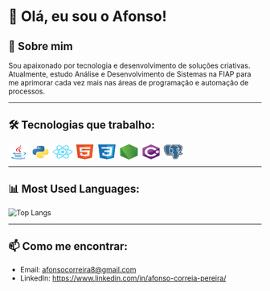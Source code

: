 # 👋 Olá, eu sou o Afonso!

## 🚀 Sobre mim
Sou apaixonado por tecnologia e desenvolvimento de soluções criativas. Atualmente, estudo Análise e Desenvolvimento de Sistemas na FIAP para me aprimorar cada vez mais nas áreas de programação e automação de processos.

---

## 🛠️ Tecnologias que trabalho:

<div style="display: inline_block">
  <img align="center" alt="Afonso-Java" height="30" width="40" src="https://raw.githubusercontent.com/devicons/devicon/master/icons/java/java-original.svg">
  <img align="center" alt="Afonso-Python" height="30" width="40" src="https://raw.githubusercontent.com/devicons/devicon/master/icons/python/python-original.svg">
  <img align="center" alt="Afonso-React" height="30" width="40" src="https://raw.githubusercontent.com/devicons/devicon/master/icons/react/react-original.svg">
  <img align="center" alt="Afonso-HTML" height="30" width="40" src="https://raw.githubusercontent.com/devicons/devicon/master/icons/html5/html5-original.svg">
  <img align="center" alt="Afonso-CSS" height="30" width="40" src="https://raw.githubusercontent.com/devicons/devicon/master/icons/css3/css3-original.svg">
  <img align="center" alt="Afonso-Nodejs" height="30" width="40" src="https://raw.githubusercontent.com/devicons/devicon/master/icons/nodejs/nodejs-original.svg">
  <img align="center" alt="Afonso-Csharp" height="30" width="40" src="https://raw.githubusercontent.com/devicons/devicon/master/icons/csharp/csharp-original.svg">
  <img align="center" alt="Afonso-Postgresql" height="30" width="40" src="https://raw.githubusercontent.com/devicons/devicon/master/icons/postgresql/postgresql-original.svg">
</div>

---

## 📊 Most Used Languages:
![Top Langs](https://github-readme-stats.vercel.app/api/top-langs/?username=afonsocp&layout=compact&theme=dracula)

---

## 📫 Como me encontrar:
- Email: afonsocorreira8@gmail.com
- LinkedIn: https://www.linkedin.com/in/afonso-correia-pereira/

